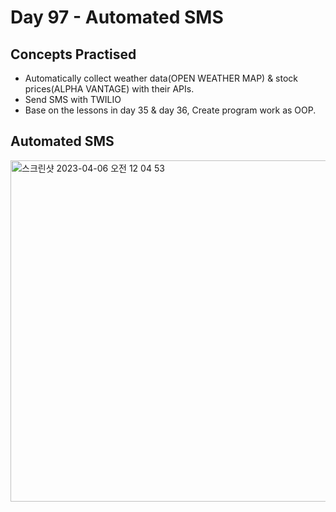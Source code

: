 # Day 97 - Automated SMS
## Concepts Practised
- Automatically collect weather data(OPEN WEATHER MAP) & stock prices(ALPHA VANTAGE) with their APIs.
- Send SMS with TWILIO
- Base on the lessons in day 35 & day 36, Create program work as OOP.


## Automated SMS
<img width="546" alt="스크린샷 2023-04-06 오전 12 04 53" src="https://user-images.githubusercontent.com/116648895/230124094-1b8a3e8f-f8ca-484e-8064-f93385411329.png">
